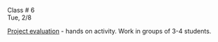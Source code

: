 
<div class="lecture2">

<div class="column_date">

Class # 6 <br> 
Tue, 2/8 

</div>

<div class="column_materials">
<p markdown="block">

[Project evaluation](https://github.com/nyu-ossd-s18/project_evaluation) - hands on activity. Work in groups of 3-4 students. 





</p>
</div>


<div class="column_assign">
<p markdown="block">




</p>
</div>
    
</div>
